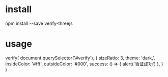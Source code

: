 # install
npm install --save verify-threejs

# usage
verify(
        document.querySelector('#verify'),
        {
            sizeRatio: 3,
            theme: 'dark,',
            insideColor: '#fff',
            outsideColor: '#000',
            success: () => {
                alert('验证成功')
            },
        }
    )
